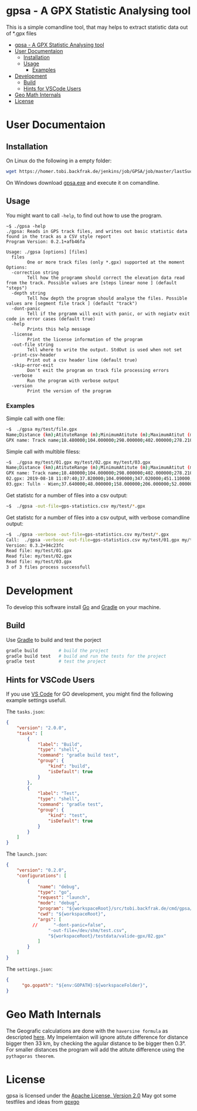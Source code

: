 # gpsa - A GPX Statistic Analysing tool
This is a simple comandline tool, that may helps to extract statistic data out of *.gpx files
- [gpsa - A GPX Statistic Analysing tool](#gpsa---a-gpx-statistic-analysing-tool)
- [User Documentaion](#user-documentaion)
  - [Installation](#installation)
  - [Usage](#usage)
    - [Examples](#examples)
- [Development](#development)
  - [Build](#build)
  - [Hints for VSCode Users](#hints-for-vscode-users)
- [Geo Math Internals](#geo-math-internals)
- [License](#license)
# User Documentaion

## Installation
On Linux do the following in a empty folder:
```sh
wget https://homer.tobi.backfrak.de/jenkins/job/GPSA/job/master/lastSuccessfulBuild/artifact/bin/gpsa && chmod 770 ./gpsa

```

On Windows download [gpsa.exe](https://homer.tobi.backfrak.de/jenkins/job/GPSA/job/master/lastSuccessfulBuild/artifact/bin/gpsa.exe) and execute it on comandline.

## Usage
You might want to call ```-help```, to find out how to use the program.

```
~$ ./gpsa -help                                                     
./gpsa: Reads in GPS track files, and writes out basic statistic data found in the track as a CSV style report
Program Version: 0.2.1+afb46fa

Usage: ./gpsa [options] [files]
  files
        One or more track files (only *.gpx) supported at the moment
Options:
  -correction string
        Tell how the programm should correct the elevation data read from the track. Possible values are [steps linear none ] (default "steps")
  -depth string
        Tell how depth the program should analyse the files. Possible values are [segment file track ] (default "track")
  -dont-panic
        Tell if the prgramm will exit with panic, or with negiatv exit code in error cases (default true)
  -help
        Prints this help message
  -license
        Print the license information of the program
  -out-file string
        Tell where to write the output. StdOut is used when not set
  -print-csv-header
        Print out a csv header line (default true)
  -skip-error-exit
        Don't exit the program on track file processing errors
  -verbose
        Run the program with verbose output
  -version
        Print the version of the program
```
### Examples
Simple call with one file:
```sh
~$  ./gpsa my/test/file.gpx
Name;Distance (km);AtituteRange (m);MinimumAtitute (m);MaximumAtitut (m);ElevationGain (m);ElevationLose (m);UpwardsDistance (km);DownwardsDistance (km);
GPX name: Track name;18.480000;104.000000;298.000000;402.000000;278.210000;-257.210000;8.040000;9.150000;

```

Simple call with multible filess:
```sh
~$  ./gpsa my/test/01.gpx my/test/02.gpx my/test/03.gpx
Name;Distance (km);AtituteRange (m);MinimumAtitute (m);MaximumAtitut (m);ElevationGain (m);ElevationLose (m);UpwardsDistance (km);DownwardsDistance (km);
GPX name: Track name;18.480000;104.000000;298.000000;402.000000;278.210000;-257.210000;8.040000;9.150000;
02.gpx: 2019-08-18 11:07:40;37.820000;104.090000;347.020000;451.110000;263.880000;-251.430000;17.860000;19.770000;
03.gpx: Tulln - Wien;37.640000;48.000000;158.000000;206.000000;52.000000;-26.000000;17.520000;14.060000;

```

Get statistc for a number of files into a csv output:
```sh
~$  ./gpsa -out-file=gps-statistics.csv my/test/*.gpx

```
Get statistc for a number of files into a csv output, with verbose comandline output:
```sh
~$  ./gpsa -verbose -out-file=gps-statistics.csv my/test/*.gpx
Call:  ./gpsa -verbose -out-file=gps-statistics.csv my/test/01.gpx my/test/02.gpx my/test/03.gpx
Version: 0.3.2+94c23fc
Read file: my/test/01.gpx
Read file: my/test/02.gpx
Read file: my/test/03.gpx
3 of 3 files process successfull

```

# Development
To develop this software install [Go](https://golang.org/) and [Gradle](https://gradle.org/) on your machine. 

## Build
Use [Gradle](https://gradle.org/) to build and test the porject

```sh
gradle build        # build the project
gradle build test   # build and run the tests for the project
gradle test         # test the project
```

## Hints for VSCode Users
If you use [VS Code](https://code.visualstudio.com/) for GO development, you might find the following example settings usefull.

The ```tasks.json```:
```json
{
    "version": "2.0.0",
    "tasks": [
        {
            "label": "Build",
            "type": "shell",
            "command": "gradle build test",
            "group": {
                "kind": "build",
                "isDefault": true
            }
        },
        {
            "label": "Test",
            "type": "shell",
            "command": "gradle test",
            "group": {
                "kind": "test",
                "isDefault": true
            }
        }
    ]
} 
```

The ```launch.json```:
```json
{
    "version": "0.2.0",
    "configurations": [
        {
            "name": "debug",
            "type": "go",
            "request": "launch",
            "mode": "debug",
            "program": "${workspaceRoot}/src/tobi.backfrak.de/cmd/gpsa/main.go",
            "cwd": "${workspaceRoot}",
            "args": [
          //      "-dont-panic=false",
                "-out-file=/dev/shm/test.csv",
                "${workspaceRoot}/testdata/valide-gpx/02.gpx"
            ]
        }
    ]
}
```

The ```settings.json```:
```json
{
      "go.gopath": "${env:GOPATH}:${workspaceFolder}",
}
```

# Geo Math Internals 
The Geografic calculations are done with the  ```haversine formula```  as descripted [here](http://www.movable-type.co.uk/scripts/latlong.html). My Impelemtaion will ignore atitute difference for distance bigger then 33 km, by checking the agular distance to be bigger then 0.3°. For smaller distances the program will add the atitute difference using the ```pythagoras theorem```.

# License

gpsa is licensed under the [Apache License, Version 2.0](http://www.apache.org/licenses/LICENSE-2.0)
May got some testfiles and ideas from [gpxgo](https://github.com/tkrajina/gpxgo/tree/master/test_files)

